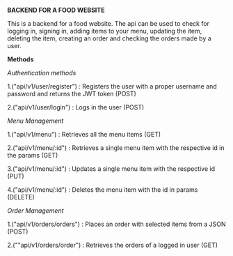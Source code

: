 **BACKEND FOR A FOOD WEBSITE**

This is a backend for a food website. The api can be used to check for logging in, signing in, adding items to your menu, updating the item, 
deleting the item, creating an order and checking the orders made by a user. 

**Methods**

*Authentication methods*

1.("api/v1/user/register") : Registers the user with a proper username and password and returns the JWT token (POST)

2.("api/v1/user/login") : Logs in the user (POST)

*Menu Management*

1.("api/v1/menu") : Retrieves all the menu items (GET)

2.("api/v1/menu/:id") : Retrieves a single menu item with the respective id in the params (GET)

3.("api/v1/menu/:id") : Updates a single menu item with the respective id (PUT)

4.("api/v1/menu/:id") : Deletes the menu item with the id in params (DELETE)

*Order Management*

1.("api/v1/orders/orders") : Places an order with selected items from a JSON (POST)

2.(""api/v1/orders/order") : Retrieves the orders of a logged in user (GET)

